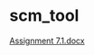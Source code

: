 # scm_tool

 [Assignment 7.1.docx](https://github.com/Rav-ke/scm_tools/files/7229102/Assignment.7.1.docx)
